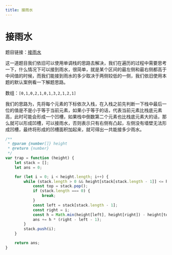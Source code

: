 ```yaml
---
title: 接雨水
---
```


# 接雨水

题目链接：[接雨水](https://leetcode-cn.com/problems/trapping-rain-water/)

这一道题目我们依旧可以使用单调栈的思路去解决，我们在遍历的过程中需要思考一下，什么情况下可以接到雨水，很简单，就是某个区间的最左侧和最右侧都高于中间值的时候，而我们能接到雨水的多少取决于两侧较低的一侧，我们依旧使用本题的默认案例看一下解题思路。

数组：`[0,1,0,2,1,0,1,3,2,1,2,1]`

我们的思路为，先将每个元素的下标依次入栈，在入栈之前先判断一下栈中最后一位的值是不是小于等于当前元素，如果小于等于的话，代表当前元素比栈底元素高，此时可能会形成一个凹槽，如果栈中倒数第二个元素也比栈底元素大的话，那么就可以形成凹槽，可以接雨水，否则表示只有右侧有凸起，左侧没有墙壁无法形成凹槽，最终将形成的凹槽面积加起来，就可得出一共能接多少雨水。

```js
/**
 * @param {number[]} height
 * @return {number}
 */
var trap = function (height) {
	let stack = [];
	let ans = 0;

	for (let i = 0; i < height.length; i++) {
		while (stack.length > 0 && height[stack[stack.length - 1]] <= height[i]) {
			const top = stack.pop();
			if (stack.length === 0) {
				break;
			}
			const left = stack[stack.length - 1];
			const right = i;
			const h = Math.min(height[left], height[right]) - height[top];
			ans += h * (right - left - 1);
		}
		stack.push(i);
	}

	return ans;
}
```